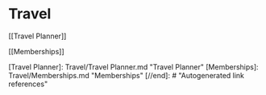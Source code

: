 # Travel

[[Travel Planner]]

[[Memberships]]

[](https://crosswindstiny.com/)

[//begin]: # "Autogenerated link references for markdown compatibility"
[Travel Planner]: Travel/Travel Planner.md "Travel Planner"
[Memberships]: Travel/Memberships.md "Memberships"
[//end]: # "Autogenerated link references"